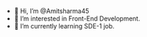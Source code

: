 - 👋 Hi, I’m @Amitsharma45
- 👀 I’m interested in Front-End Development.
- 🌱 I’m currently learning SDE-1 job.

<!---
Amitsharma45/Amitsharma45 is a ✨ special ✨ repository because its `README.md` (this file) appears on your GitHub profile.
You can click the Preview link to take a look at your changes.
--->
